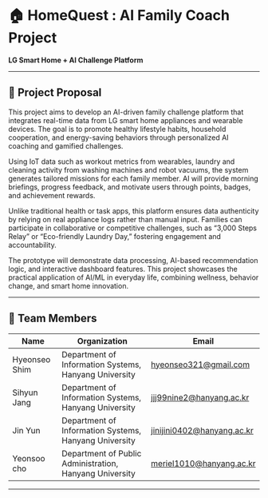 # 🏠 HomeQuest : AI Family Coach Project
**LG Smart Home + AI Challenge Platform**

---

## 📌 Project Proposal

This project aims to develop an AI-driven family challenge platform that integrates real-time data from LG smart home appliances and wearable devices. The goal is to promote healthy lifestyle habits, household cooperation, and energy-saving behaviors through personalized AI coaching and gamified challenges.

Using IoT data such as workout metrics from wearables, laundry and cleaning activity from washing machines and robot vacuums, the system generates tailored missions for each family member. AI will provide morning briefings, progress feedback, and motivate users through points, badges, and achievement rewards.

Unlike traditional health or task apps, this platform ensures data authenticity by relying on real appliance logs rather than manual input. Families can participate in collaborative or competitive challenges, such as “3,000 Steps Relay” or “Eco-friendly Laundry Day,” fostering engagement and accountability.

The prototype will demonstrate data processing, AI-based recommendation logic, and interactive dashboard features. This project showcases the practical application of AI/ML in everyday life, combining wellness, behavior change, and smart home innovation.

---

## 👥 Team Members
| Name | Organization | Email |
|------|-------------|--------|
| Hyeonseo Shim | Department of Information Systems, Hanyang University | hyeonseo321@gmail.com |
| Sihyun Jang | Department of Information Systems, Hanyang University | jjj99nine2@hanyang.ac.kr |
| Jin Yun | Department of Information Systems, Hanyang University | jinijini0402@hanyang.ac.kr |
| Yeonsoo cho | Department of Public Administration, Hanyang University | meriel1010@hanyang.ac.kr |

---


